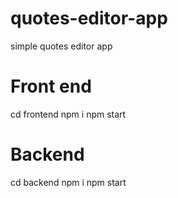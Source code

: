 # quotes-editor-app
simple quotes editor app

# Front end
cd frontend
npm i
npm start

# Backend
cd backend 
npm i
npm start